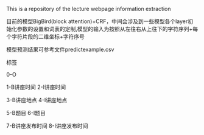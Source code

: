 This is a repository of the lecture webpage information extraction

目前的模型BigBird(block attention)+CRF，中间会涉及到一些模型各个layer初始化参数的设置和词表的定制,模型的输入为按照从左往右从上往下的字符序列+每个字符片段的二维坐标+字符序号

模型预测结果可参考文件predictexample.csv


标签

0-O

1-B讲座时间  2-I讲座时间

3-B讲座地点   4-I讲座地点



5-B题目     6-I题目

7-B讲座发布时间    8-I讲座发布时间







